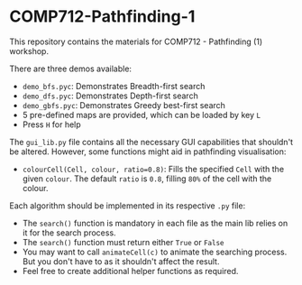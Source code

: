 # COMP712-Pathfinding-1

This repository contains the materials for COMP712 - Pathfinding (1) workshop.

There are three demos available:

- `demo_bfs.pyc`: Demonstrates Breadth-first search
- `demo_dfs.pyc`: Demonstrates Depth-first search
- `demo_gbfs.pyc`: Demonstrates Greedy best-first search 
- 5 pre-defined maps are provided, which can be loaded by key <kbd>`L`</kbd>
- Press <kbd>`H`</kbd> for help

The `gui_lib.py` file contains all the necessary GUI capabilities that shouldn't be altered. However, some functions might aid in pathfinding visualisation:

- `colourCell(Cell, colour, ratio=0.8)`: Fills the specified `Cell` with the given `colour`. The default `ratio` is `0.8`, filling `80%` of the cell with the colour.

Each algorithm should be implemented in its respective `.py` file:

- The `search()` function is mandatory in each file as the main lib relies on it for the search process.
- The `search()` function must return either `True` or `False`
- You may want to call `animateCell(c)` to animate the searching process. But you don't have to as it shouldn't affect the result.
- Feel free to create additional helper functions as required.

